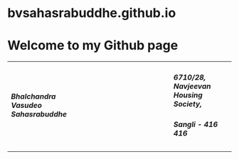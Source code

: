 # bvsahasrabuddhe.github.io


# Welcome to my Github page


<Table>
    <tr>
        <td>
           <h5>Bhalchandra Vasudeo Sahasrabuddhe</h5>
        </td>
        <td>            
        </td>
        <td>            
        </td>
        <td>            
        </td>
        <td>            
        </td>
        <td>            
        </td>
        <td>            
        </td>
        <td>            
        </td>
        <td>            
        </td>
        <td>            
        </td>
        <td>            
        </td>
        <td>            
        </td>
        <td>            
        </td>
        <td>
           <h5>6710/28, Navjeevan Housing Society,</h5>
           <h5>Sangli - 416 416</h5>
        </td>
    </tr>
</table>
